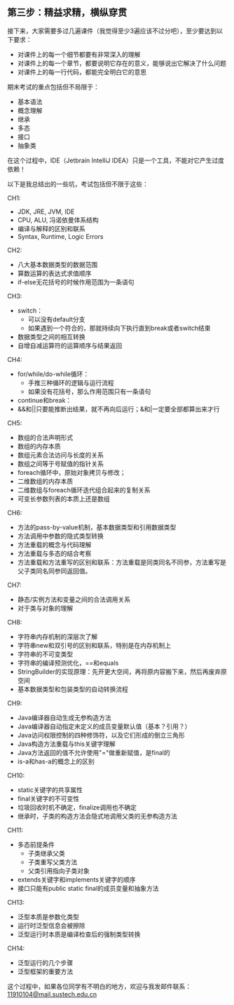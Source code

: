 ## 第三步：精益求精，横纵穿贯
接下来，大家需要多过几遍课件（我觉得至少3遍应该不过分吧），至少要达到以下要求：

- 对课件上的每一个细节都要有非常深入的理解
- 对课件上的每一个章节，都要说明它存在的意义，能够说出它解决了什么问题
- 对课件上的每一行代码，都能完全明白它的意思

期末考试的重点包括但不局限于：
- 基本语法
- 概念理解
- 继承
- 多态
- 接口
- 抽象类

在这个过程中，IDE（Jetbrain IntelliJ IDEA）只是一个工具，不能对它产生过度依赖！

以下是我总结出的一些坑，考试包括但不限于这些：

CH1: 
- JDK, JRE, JVM, IDE
- CPU, ALU, 冯诺依曼体系结构
- 编译与解释的区别和联系
- Syntax, Runtime, Logic Errors

CH2: 
- 八大基本数据类型的数据范围
- 算数运算的表达式求值顺序
- if-else无花括号的时候作用范围为一条语句

CH3: 
- switch：
  - 可以没有default分支
  - 如果遇到一个符合的，那就持续向下执行直到break或者switch结束
- 数据类型之间的相互转换
- 自增自减运算符的运算顺序与结果返回

CH4:
- for/while/do-while循环：
  - 手推三种循环的逻辑与运行流程
  - 如果没有花括号，那么作用范围只有一条语句
- continue和break：
- &&和||只要能推断出结果，就不再向后运行；&和|一定要全部都算出来才行

CH5:
- 数组的合法声明形式
- 数组的内存本质
- 数组元素合法访问与长度的关系
- 数组之间等于号赋值的指针关系
- foreach循环中，原始对象拷贝与修改；
- 二维数组的内存本质
- 二维数组与foreach循环迭代组合起来的复制关系
- 可变长参数列表的本质上还是数组

CH6:
- 方法的pass-by-value机制，基本数据类型和引用数据类型
- 方法调用中参数的隐式类型转换
- 方法重载的概念与代码理解
- 方法重载与多态的结合考察
- 方法重载和方法重写的区别和联系：方法重载是同类同名不同参，方法重写是父子类同名同参同返回值。

CH7: 
- 静态/实例方法和变量之间的合法调用关系
- 对于类与对象的理解

CH8:
- 字符串内存机制的深层次了解
- 字符串new和双引号的区别和联系，特别是在内存机制上
- 字符串的不可变类型
- 字符串的编译预测优化，==和equals
- StringBuilder的实现原理：先开更大空间，再将原内容搬下来，然后再废弃原空间
- 基本数据类型和包装类型的自动转换流程

CH9: 
- Java编译器自动生成无参构造方法
- Java编译器自动指定未定义的成员变量默认值（基本？引用？）
- Java访问权限控制的四种修饰符，以及它们形成的倒立三角形
- Java构造方法重载与this关键字理解
- Java方法返回的值不允许使用"="做重新赋值，是final的
- is-a和has-a的概念上的区别

CH10: 
- static关键字的共享属性
- final关键字的不可变性
- 垃圾回收时机不确定，finalize调用也不确定
- 继承时，子类的构造方法会隐式地调用父类的无参构造方法

CH11:
- 多态前提条件
  - 子类继承父类
  - 子类重写父类方法
  - 父类引用指向子类对象
- extends关键字和implements关键字的顺序
- 接口只能有public static final的成员变量和抽象方法

CH13:
- 泛型本质是参数化类型
- 运行时泛型信息会被擦除
- 泛型运行时本质是编译检查后的强制类型转换

CH14:
- 泛型运行的几个步骤
- 泛型框架的重要方法

这个过程中，如果各位同学有不明白的地方，欢迎与我发邮件联系：11910104@mail.sustech.edu.cn
